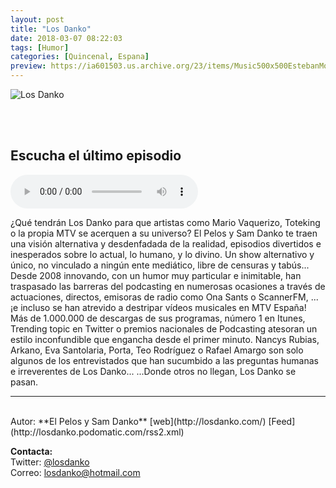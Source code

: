 ```yaml
---
layout: post
title: "Los Danko"
date: 2018-03-07 08:22:03
tags: [Humor]
categories: [Quincenal, Espana]
preview: https://ia601503.us.archive.org/23/items/Music500x500EstebanMontoya/300Losdanko_ivoox-SamSaiz.jpg
---
```


![Los Danko](https://ia601503.us.archive.org/23/items/Music500x500EstebanMontoya/500Losdanko_ivoox-SamSaiz.jpg)

<br/>
<br/>

## Escucha el último episodio

<!--reproductor-feed=http://losdanko.podomatic.com/rss2.xml-->
<!--reproductor-start-->
<audio id="audio" preload="auto" controls="" src="http://losdanko.podOmatic.com/enclosure/2018-04-23T13_00_00-07_00.mp3"></audio>
<!--reproductor-end-->

¿Qué tendrán Los Danko para que artistas como Mario Vaquerizo, Toteking o la propia MTV se acerquen a su universo? 
El Pelos y Sam Danko te traen una visión alternativa y desdenfadada de la realidad, episodios divertidos e inesperados sobre lo actual, lo humano, y lo divino. Un show alternativo y único, no vinculado a ningún ente mediático, libre de censuras y tabús... 
Desde 2008 innovando, con un humor muy particular e inimitable, han traspasado las barreras del podcasting en numerosas ocasiones a través de actuaciones, directos, emisoras de radio como Ona Sants o ScannerFM, ...¡e incluso se han atrevido a destripar vídeos musicales en MTV España! 
Más de 1.000.000 de descargas de sus programas, número 1 en Itunes, Trending topic en Twitter o premios nacionales de Podcasting atesoran un estilo inconfundible que engancha desde el primer minuto. 
Nancys Rubias, Arkano, Eva Santolaria, Porta, Teo Rodríguez o Rafael Amargo son solo algunos de los entrevistados que han sucumbido a las preguntas humanas e irreverentes de Los Danko... 
...Donde otros no llegan, Los Danko se pasan.  

_ _ _
<br>
Autor: **El Pelos y Sam Danko**  
[web](http://losdanko.com/)  
[Feed](http://losdanko.podomatic.com/rss2.xml)  


**Contacta:**  
Twitter: [@losdanko](https://twitter.com/losdanko)  
Correo: [losdanko@hotmail.com](mailto:losdanko@hotmail.com)  

